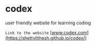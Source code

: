 # codex
user friendly website for learning coding 

```Link to the website```
[www.codex.com](https://shettylithesh.github.io/codex/)
